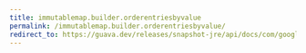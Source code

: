 ```yaml
---
title: immutablemap.builder.orderentriesbyvalue
permalink: /immutablemap.builder.orderentriesbyvalue/
redirect_to: https://guava.dev/releases/snapshot-jre/api/docs/com/google/common/collect/ImmutableMap.Builder.html#orderEntriesByValue-java.util.Comparator-
---
```

